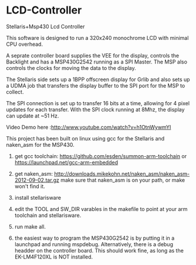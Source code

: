 LCD-Controller
==============

Stellaris+Msp430 Lcd Controller


This software is designed to run a 320x240 monochrome LCD with minimal CPU 
overhead.

A seprate controller board supplies the VEE for the display, controls the 
Backlight and has a MSP430G2542 running as a SPI Master. The MSP also controls
the clocks for moving the data to the display.

The Stellaris side sets up a 1BPP offscreen display for Grlib and also sets up a
UDMA job that transfers the display buffer to the SPI port for the MSP to collect.

The SPI connection is set up to transfer 16 bits at a time, allowing for 4 pixel
updates for each transfer. With the SPI clock running at 8Mhz, the display can 
update at ~51 Hz.

Video Demo here :http://www.youtube.com/watch?v=h1OtnWywmYI


This project has been built on linux using gcc for the Stellaris and naken_asm
for the MSP430.

1) get gcc toolchain:
https://github.com/esden/summon-arm-toolchain
or
https://launchpad.net/gcc-arm-embedded

2) get naken_asm:
http://downloads.mikekohn.net/naken_asm/naken_asm-2012-09-02.tar.gz
make sure that naken_asm is on your path, or make won't find it.

3) install stellarisware

4) edit the TOOL and SW_DIR varables in the makefile to point at your arm toolchain
and stellarisware.

5) run make all.

6) the easiest way to program the MSP430G2542 is by putting it in a launchpad and
running mspdebug. Alternatively, there is a debug headder on the controller board.
This should work fine, as long as the EK-LM4F120XL is NOT installed.
